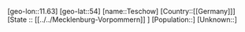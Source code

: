 ﻿---
location: [54,11.63]
mapzoom: [7,12] 
mapmarker: city 
type: City
tags:
- geo/City


SpocWebEntityId: 34826
isDeleted: false
confidential: public

---
[geo-lon::11.63]
[geo-lat::54]
[name::Teschow]
[Country::[[Germany]]]
[State :: [[../../Mecklenburg-Vorpommern]] ]
[Population::]
[Unknown::]

